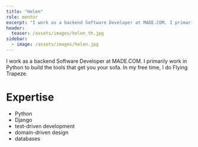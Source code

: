 ```yaml
---
title: "Helen"
role: mentor
excerpt: "I work as a backend Software Developer at MADE.COM. I primarily work in Python to build the tools that get you your sofa..."
header:  
  teaser: /assets/images/helen_th.jpg
sidebar:
  - image: /assets/images/helen.jpg
---
```

I work as a backend Software Developer at MADE.COM. I primarily work in Python to build the tools that get you your sofa. In my free time, I do Flying Trapeze.


# Expertise

* Python
* Django
* test-driven development
* domain-driven design
* databases


